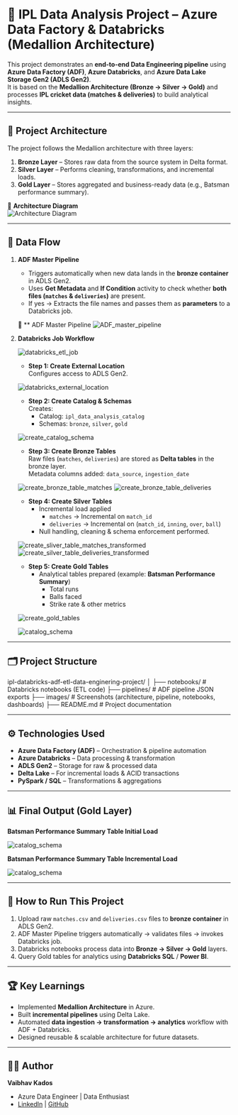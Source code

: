# 🏏 IPL Data Analysis Project – Azure Data Factory & Databricks (Medallion Architecture)

This project demonstrates an **end-to-end Data Engineering pipeline** using **Azure Data Factory (ADF)**, **Azure Databricks**, and **Azure Data Lake Storage Gen2 (ADLS Gen2)**.  
It is based on the **Medallion Architecture (Bronze → Silver → Gold)** and processes **IPL cricket data (matches & deliveries)** to build analytical insights.

---

## 🚀 Project Architecture

The project follows the Medallion architecture with three layers:

1. **Bronze Layer** – Stores raw data from the source system in Delta format.  
2. **Silver Layer** – Performs cleaning, transformations, and incremental loads.  
3. **Gold Layer** – Stores aggregated and business-ready data (e.g., Batsman performance summary).

📌 **Architecture Diagram**  
![Architecture Diagram](architecture/ipl_de_architecture.png)  

---

## 🔄 Data Flow

1. **ADF Master Pipeline**  
   - Triggers automatically when new data lands in the **bronze container** in ADLS Gen2.  
   - Uses **Get Metadata** and **If Condition** activity to check whether **both files (`matches` & `deliveries`)** are present.  
   - If yes → Extracts the file names and passes them as **parameters** to a Databricks job.  

   📌 ** ADF Master Pipeline
   ![ADF_master_pipeline](images/1.adf_master_pipeline.png)  

3. **Databricks Job Workflow**

   ![databricks_etl_job](images/2.databricks_etl_job.png)
   
   - **Step 1: Create External Location**  
     Configures access to ADLS Gen2.

   ![databricks_external_location](images/3.create_external_location.png)

   - **Step 2: Create Catalog & Schemas**  
     Creates:
     - Catalog: `ipl_data_analysis_catalog`  
     - Schemas: `bronze`, `silver`, `gold`
       
   ![create_catalog_schema](images/4.create_catalog_schema.png)

   - **Step 3: Create Bronze Tables**  
     Raw files (`matches`, `deliveries`) are stored as **Delta tables** in the bronze layer.  
     Metadata columns added: `data_source`, `ingestion_date`
     
   ![create_bronze_table_matches](images/5.1.create_bronze_table_matches.png)
   ![create_bronze_table_deliveries](images/5.2.create_bronze_table_deliveries.png)

   - **Step 4: Create Silver Tables**  
     - Incremental load applied  
       - `matches` → Incremental on `match_id`  
       - `deliveries` → Incremental on (`match_id`, `inning`, `over`, `ball`)  
     - Null handling, cleaning & schema enforcement performed.
       
   ![create_sliver_table_matches_transformed](images/6.1.create_sliver_table_matches_transformed.png)
   ![create_silver_table_deliveries_transformed](images/6.2.create_silver_table_deliveries_transformed.png)

   - **Step 5: Create Gold Tables**  
     - Analytical tables prepared (example: **Batsman Performance Summary**)  
       - Total runs  
       - Balls faced  
       - Strike rate & other metrics
         
   ![create_gold_tables](images/7.create_gold_tables.png)

   ![catalog_schema](images/8.catalog_schema.png)

   

---

## 🗂 Project Structure

ipl-databricks-adf-etl-data-enginering-project/
│
├── notebooks/ # Databricks notebooks (ETL code)
├── pipelines/ # ADF pipeline JSON exports
├── images/ # Screenshots (architecture, pipeline, notebooks, dashboards)
├── README.md # Project documentation

---

## ⚙️ Technologies Used

- **Azure Data Factory (ADF)** – Orchestration & pipeline automation  
- **Azure Databricks** – Data processing & transformation  
- **ADLS Gen2** – Storage for raw & processed data  
- **Delta Lake** – For incremental loads & ACID transactions  
- **PySpark / SQL** – Transformations & aggregations  

---

## 📊 Final Output (Gold Layer)

**Batsman Performance Summary Table Initial Load**

![catalog_schema](with_initial_load/with_initial_load.png)

**Batsman Performance Summary Table Incremental Load**  

![catalog_schema](with_initial_load/with_incremental_load.png)

---

## 📌 How to Run This Project

1. Upload raw `matches.csv` and `deliveries.csv` files to **bronze container** in ADLS Gen2.  
2. ADF Master Pipeline triggers automatically → validates files → invokes Databricks job.  
3. Databricks notebooks process data into **Bronze → Silver → Gold** layers.  
4. Query Gold tables for analytics using **Databricks SQL** / **Power BI**.

---

## 🏆 Key Learnings

- Implemented **Medallion Architecture** in Azure.  
- Built **incremental pipelines** using Delta Lake.  
- Automated **data ingestion → transformation → analytics** workflow with ADF + Databricks.  
- Designed reusable & scalable architecture for future datasets.  

---

## 👨‍💻 Author

**Vaibhav Kados**  
- Azure Data Engineer | Data Enthusiast  
- [LinkedIn](https://www.linkedin.com) | [GitHub](https://github.com)
